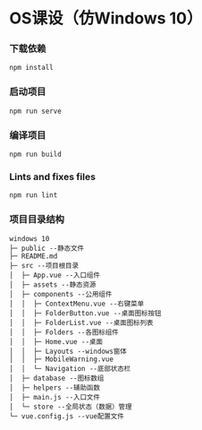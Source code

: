 # OS课设（仿Windows 10）

### 下载依赖
```
npm install
```

### 启动项目
```
npm run serve
```

### 编译项目
```
npm run build
```

### Lints and fixes files
```
npm run lint
```

### 项目目录结构
```
windows 10
├─ public --静态文件
├─ README.md
├─ src --项目根目录
│  ├─ App.vue --入口组件
│  ├─ assets --静态资源
│  ├─ components --公用组件
│  │  ├─ ContextMenu.vue --右键菜单
│  │  ├─ FolderButton.vue --桌面图标按钮
│  │  ├─ FolderList.vue --桌面图标列表
│  │  ├─ Folders --各图标组件
│  │  ├─ Home.vue --桌面
│  │  ├─ Layouts --windows窗体
│  │  ├─ MobileWarning.vue
│  │  └─ Navigation --底部状态栏
│  ├─ database --图标数组
│  ├─ helpers --辅助函数
│  ├─ main.js --入口文件
│  └─ store --全局状态（数据）管理
└─ vue.config.js --vue配置文件

```